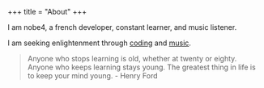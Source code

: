 +++
title = "About"
+++

I am nobe4, a french developer, constant learner, and music listener.

I am seeking enlightenment through [coding](https://github.com/nobe4/) and
[music](https://soundcloud.com/nobe4).

> Anyone who stops learning is old, whether at twenty or eighty. Anyone who
> keeps learning stays young. The greatest thing in life is to keep your mind
> young. - Henry Ford
